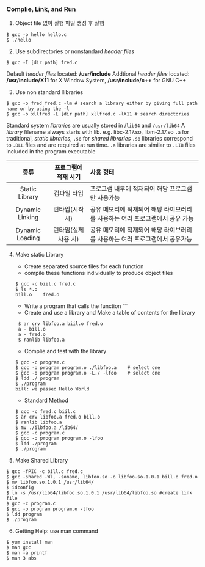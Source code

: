 ### Complie, Link, and Run 
1. Object file 없이 실행 파일 생성 후 실행
```shell
$ gcc -o hello hello.c
$ ./hello
```

2. Use subdirectories or nonstandard *header files*
```shell
$ gcc -I [dir path] fred.c
```

Default *header files* located: **/usr/include**
Addtional *header files* located: **/usr/include/X11** for X Window System,  **/usr/include/c++** for GNU C++

3. Use non standard llibraries
```shell
$ gcc -o fred fred.c -lm # search a library either by giving full path name or by using the -l
$ gcc -o xllfred -L [dir path] xllfred.c -lX11 # search directories 
```

Standard system *libraries* are usually stored in /`lib64` and `/usr/lib64`
A *library* filename always starts with lib. e.g. libc-2.17.so, libm-2.17.so
`.a` for traditional, *static libraries*, `.so` for *shared libraries*
`.so` libraries correspond to `.DLL` files and are required at run time.
`.a` libraries are similar to `.LIB` files included in the program executable

|      종류       | 프로그램에 적재 시기 | 사용 형태                                                                     |
|:---------------:|:--------------------:|:----------------------------------------------------------------------------- |
| Static Library  |     컴파일 타임      | 프로그램 내부에 적재되어 해당 프로그램만 사용가능                             |
| Dynamic Linking |   런타임(시작 시)    | 공유 메모리에 적재되어 해당 라이브러리를 사용하는 여러 프로그램에서 공유 가능 |
| Dynamic Loading | 런타임(실제 사용 시) | 공유 메모리에 적재되어 해당 라이브러리를 사용하는 여러 프로그램에서 공유가능  |

4. Make static Library
   + Create separated source files for each function
   + compile these functions individually to produce object files 
    ```shell
	$ gcc -c biil.c fred.c
	$ ls *.o
	bill.o    fred.o
	```
   + Write a program that calls the function	```
   + Create and use a library and Make a table of contents for the library
   ```shell
	$ ar crv libfoo.a biil.o fred.o
	a - bill.o
	a - fred.o
	$ ranlib libfoo.a
	```
   + Complie and test with the library
	```shell
	$ gcc -c program.c
	$ gcc -o program program.o ./libfoo.a    # select one
	$ gcc -o program program.o -L./ -lfoo    # select one
	$ ldd ./ program
	$ ./program
	bill: we passed Hello World
	```
   + Standard Method
	```shell
	$ gcc -c fred.c biil.c
	$ ar crv libfoo.a fred.o bill.o
	$ ranlib libfoo.a
	$ mv ./ilbfoo.a /lib64/
	$ gcc -c program.c
	$ gcc -o program program.o -lfoo
	$ ldd ./program
	$ ./program
	```

5. Make Shared Library
```shell
$ gcc -fPIC -c bill.c fred.c
$ gcc -shared -Wl, -soname, libfoo.so -o libfoo.so.1.0.1 bill.o fred.o
$ mv libfoo.so.1.0.1 /usr/lib64/
$ idconfig
$ ln -s /usr/lib64/libfoo.so.1.0.1 /usr/lib64/libfoo.so #create link file
$ gcc -c program.c
$ gcc -o program program.o -lfoo
$ ldd program
$ ./program
```

6. Getting Help: use man command
```shell
$ yum install man
$ man gcc
$ man -a printf
$ man 3 abs
```
